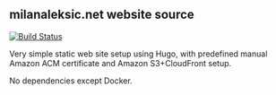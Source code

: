 ## milanaleksic.net website source

[![Build Status](https://semaphoreci.com/api/v1/milanaleksic/man-website/branches/master/badge.svg)](https://semaphoreci.com/milanaleksic/man-website)

Very simple static web site setup using Hugo, with predefined manual Amazon ACM certificate and Amazon S3+CloudFront setup.

No dependencies except Docker.
